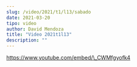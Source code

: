 ```yaml
---
slug: /video/2021/t1/l13/sabado
date: 2021-03-20
tipo: video
author: David Mendoza
title: "Video 2021t1l13"
description: ""
---
```


https://www.youtube.com/embed/\_CWMfgyofk4
